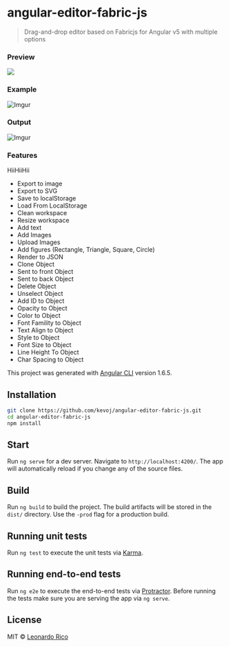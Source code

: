 # angular-editor-fabric-js

> Drag-and-drop editor based on Fabricjs for Angular v5 with multiple options

### Preview
![](https://s1.gifgif.io/0qQV2a.gif)
### Example
![Imgur](https://i.imgur.com/sQsL8G4.png)
### Output
![Imgur](https://i.imgur.com/hgTEb20.png)

### Features
HiiHiiHii
* Export to image
* Export to SVG
* Save to localStorage
* Load From LocalStorage
* Clean workspace
* Resize workspace
* Add text
* Add Images
* Upload Images
* Add figures (Rectangle, Triangle, Square, Circle)
* Render to JSON
* Clone Object
* Sent to front Object
* Sent to back Object
* Delete Object
* Unselect Object
* Add ID to Object
* Opacity to Object
* Color to Object
* Font Famility to Object
* Text Align to Object
* Style to Object
* Font Size to Object
* Line Height To Object
* Char Spacing to Object

This project was generated with [Angular CLI](https://github.com/angular/angular-cli) version 1.6.5.

## Installation

```bash
git clone https://github.com/kevoj/angular-editor-fabric-js.git
cd angular-editor-fabric-js
npm install
```
## Start

Run `ng serve` for a dev server. Navigate to `http://localhost:4200/`. The app will automatically reload if you change any of the source files.

## Build

Run `ng build` to build the project. The build artifacts will be stored in the `dist/` directory. Use the `-prod` flag for a production build.

## Running unit tests

Run `ng test` to execute the unit tests via [Karma](https://karma-runner.github.io).

## Running end-to-end tests

Run `ng e2e` to execute the end-to-end tests via [Protractor](http://www.protractortest.org/).
Before running the tests make sure you are serving the app via `ng serve`.

## License
MIT © [Leonardo Rico](https://github.com/kevoj/angular-editor-fabric-js/blob/master/LICENSE)

